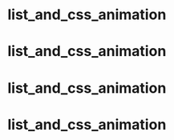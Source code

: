 # list_and_css_animation
# list_and_css_animation
# list_and_css_animation
# list_and_css_animation
